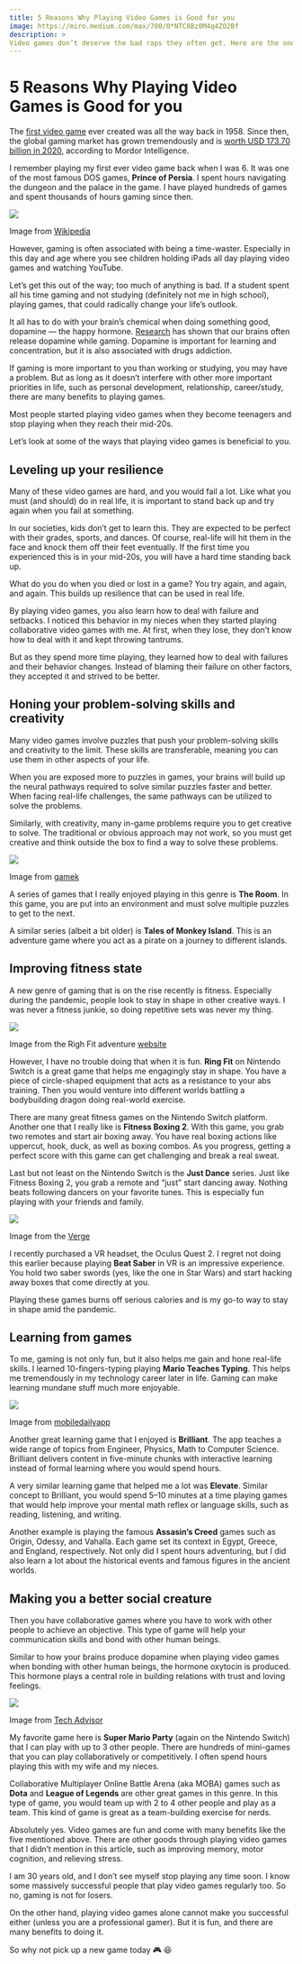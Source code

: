 ```yaml
---
title: 5 Reasons Why Playing Video Games is Good for you
image: https://miro.medium.com/max/700/0*NTC8Bz0M4q4ZO2Bf
description: >
Video games don’t deserve the bad raps they often get. Here are the ones that shaped me (literally and figuratively).
---
```


# 5 Reasons Why Playing Video Games is Good for you

The [first video game](https://www.aps.org/publications/apsnews/200810/physicshistory.cfm) ever created was all the way back in 1958. Since then, the global gaming market has grown tremendously and is [worth USD 173.70 billion in 2020](https://www.mordorintelligence.com/industry-reports/global-gaming-market), according to Mordor Intelligence.

I remember playing my first ever video game back when I was 6. It was one of the most famous DOS games, **Prince of Persia**. I spent hours navigating the dungeon and the palace in the game. I have played hundreds of games and spent thousands of hours gaming since then.

![](https://miro.medium.com/max/640/0*6uJhwNMh7fchF0ry.png)

Image from [Wikipedia](https://vi.m.wikipedia.org/wiki/T%E1%BA%ADp_tin:Prince_of_Persia_1_-_MS-DOS_-_Level_3.png)

However, gaming is often associated with being a time-waster. Especially in this day and age where you see children holding iPads all day playing video games and watching YouTube.

Let’s get this out of the way; too much of anything is bad. If a student spent all his time gaming and not studying (definitely not me in high school), playing games, that could radically change your life’s outlook.

It all has to do with your brain’s chemical when doing something good, dopamine — the happy hormone. [Research](https://www.nature.com/articles/30498) has shown that our brains often release dopamine while gaming. Dopamine is important for learning and concentration, but it is also associated with drugs addiction.

If gaming is more important to you than working or studying, you may have a problem. But as long as it doesn’t interfere with other more important priorities in life, such as personal development, relationship, career/study, there are many benefits to playing games.

Most people started playing video games when they become teenagers and stop playing when they reach their mid-20s.

Let’s look at some of the ways that playing video games is beneficial to you.

## Leveling up your resilience

Many of these video games are hard, and you would fail a lot. Like what you must (and should) do in real life, it is important to stand back up and try again when you fail at something.

In our societies, kids don’t get to learn this. They are expected to be perfect with their grades, sports, and dances. Of course, real-life will hit them in the face and knock them off their feet eventually. If the first time you experienced this is in your mid-20s, you will have a hard time standing back up.

What do you do when you died or lost in a game? You try again, and again, and again. This builds up resilience that can be used in real life.

By playing video games, you also learn how to deal with failure and setbacks. I noticed this behavior in my nieces when they started playing collaborative video games with me. At first, when they lose, they don’t know how to deal with it and kept throwing tantrums.

But as they spend more time playing, they learned how to deal with failures and their behavior changes. Instead of blaming their failure on other factors, they accepted it and strived to be better.

## Honing your problem-solving skills and creativity

Many video games involve puzzles that push your problem-solving skills and creativity to the limit. These skills are transferable, meaning you can use them in other aspects of your life.

When you are exposed more to puzzles in games, your brains will build up the neural pathways required to solve similar puzzles faster and better. When facing real-life challenges, the same pathways can be utilized to solve the problems.

Similarly, with creativity, many in-game problems require you to get creative to solve. The traditional or obvious approach may not work, so you must get creative and think outside the box to find a way to solve these problems.

![](https://miro.medium.com/max/700/0*bOQQnClHth06axKF.jpg)

Image from [gamek](https://gamek.vn/the-room-old-sins-phan-moi-nhat-cua-tuyet-pham-giai-do-hai-nao-da-cap-ben-android-20180423170236308.chn)

A series of games that I really enjoyed playing in this genre is **The Room**. In this game, you are put into an environment and must solve multiple puzzles to get to the next.

A similar series (albeit a bit older) is **Tales of Monkey Island**. This is an adventure game where you act as a pirate on a journey to different islands.

## Improving fitness state

A new genre of gaming that is on the rise recently is fitness. Especially during the pandemic, people look to stay in shape in other creative ways. I was never a fitness junkie, so doing repetitive sets was never my thing.

![](https://miro.medium.com/max/700/1*8_cOdFtbg25gI7h7eiA-8Q.png)

Image from the Righ Fit adventure [website](https://ringfitadventure.nintendo.com/)

However, I have no trouble doing that when it is fun. **Ring Fit** on Nintendo Switch is a great game that helps me engagingly stay in shape. You have a piece of circle-shaped equipment that acts as a resistance to your abs training. Then you would venture into different worlds battling a bodybuilding dragon doing real-world exercise.

There are many great fitness games on the Nintendo Switch platform. Another one that I really like is **Fitness Boxing 2**. With this game, you grab two remotes and start air boxing away. You have real boxing actions like uppercut, hook, duck, as well as boxing combos. As you progress, getting a perfect score with this game can get challenging and break a real sweat.

Last but not least on the Nintendo Switch is the **Just Dance** series. Just like Fitness Boxing 2, you grab a remote and “just” start dancing away. Nothing beats following dancers on your favorite tunes. This is especially fun playing with your friends and family.

![](https://miro.medium.com/max/700/0*qig0XOyhv1dBFQZG.png)

Image from the [Verge](https://www.theverge.com/2019/11/26/20984468/facebook-acquisition-beat-games-beat-saber-vr-studio)

I recently purchased a VR headset, the Oculus Quest 2. I regret not doing this earlier because playing **Beat Saber** in VR is an impressive experience. You hold two saber swords (yes, like the one in Star Wars) and start hacking away boxes that come directly at you.

Playing these games burns off serious calories and is my go-to way to stay in shape amid the pandemic.

## Learning from games

To me, gaming is not only fun, but it also helps me gain and hone real-life skills. I learned 10-fingers-typing playing **Mario Teaches Typing**. This helps me tremendously in my technology career later in life. Gaming can make learning mundane stuff much more enjoyable.

![](https://miro.medium.com/max/700/0*4UsTwSsFZiytNTh3.png)

Image from [mobiledailyapp](https://www.mobileappdaily.com/app-review/brilliant)

Another great learning game that I enjoyed is **Brilliant**. The app teaches a wide range of topics from Engineer, Physics, Math to Computer Science. Brilliant delivers content in five-minute chunks with interactive learning instead of formal learning where you would spend hours.

A very similar learning game that helped me a lot was **Elevate**. Similar concept to Brilliant, you would spend 5–10 minutes at a time playing games that would help improve your mental math reflex or language skills, such as reading, listening, and writing.

Another example is playing the famous **Assasin’s Creed** games such as Origin, Odessy, and Vahalla. Each game set its context in Egypt, Greece, and England, respectively. Not only did I spent hours adventuring, but I did also learn a lot about the historical events and famous figures in the ancient worlds.

## Making you a better social creature

Then you have collaborative games where you have to work with other people to achieve an objective. This type of game will help your communication skills and bond with other human beings.

Similar to how your brains produce dopamine when playing video games when bonding with other human beings, the hormone oxytocin is produced. This hormone plays a central role in building relations with trust and loving feelings.

![](https://miro.medium.com/max/700/0*Dis62I-v-fQoo-ro.jpg)

Image from [Tech Advisor](https://www.techadvisor.com/review/super-mario-party-3684727/)

My favorite game here is **Super Mario Party** (again on the Nintendo Switch) that I can play with up to 3 other people. There are hundreds of mini-games that you can play collaboratively or competitively. I often spend hours playing this with my wife and my nieces.

Collaborative Multiplayer Online Battle Arena (aka MOBA) games such as **Dota** and **League of Legends** are other great games in this genre. In this type of game, you would team up with 2 to 4 other people and play as a team. This kind of game is great as a team-building exercise for nerds.

Absolutely yes. Video games are fun and come with many benefits like the five mentioned above. There are other goods through playing video games that I didn’t mention in this article, such as improving memory, motor cognition, and relieving stress.

I am 30 years old, and I don’t see myself stop playing any time soon. I know some massively successful people that play video games regularly too. So no, gaming is not for losers.

On the other hand, playing video games alone cannot make you successful either (unless you are a professional gamer). But it is fun, and there are many benefits to doing it.

So why not pick up a new game today 🎮 😆
